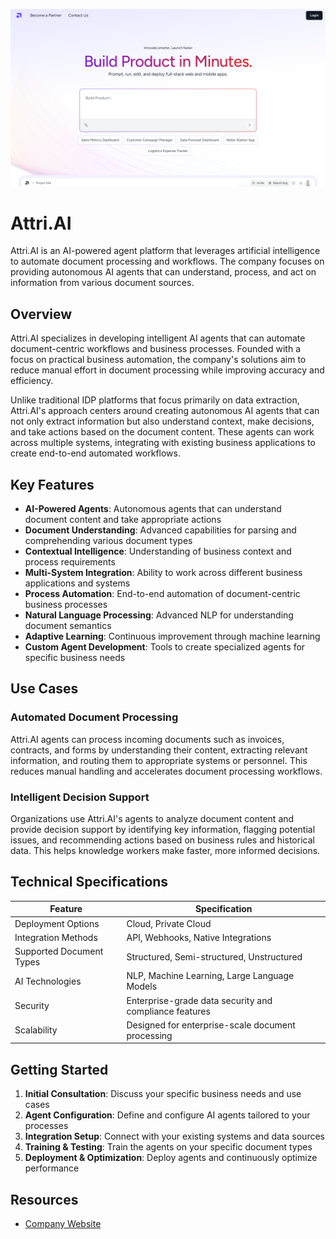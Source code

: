 ![Attri.AI](assets\attri-ai.png)

# Attri.AI

Attri.AI is an AI-powered agent platform that leverages artificial intelligence to automate document processing and workflows. The company focuses on providing autonomous AI agents that can understand, process, and act on information from various document sources.

## Overview

Attri.AI specializes in developing intelligent AI agents that can automate document-centric workflows and business processes. Founded with a focus on practical business automation, the company's solutions aim to reduce manual effort in document processing while improving accuracy and efficiency.

Unlike traditional IDP platforms that focus primarily on data extraction, Attri.AI's approach centers around creating autonomous AI agents that can not only extract information but also understand context, make decisions, and take actions based on the document content. These agents can work across multiple systems, integrating with existing business applications to create end-to-end automated workflows.

## Key Features

- **AI-Powered Agents**: Autonomous agents that can understand document content and take appropriate actions
- **Document Understanding**: Advanced capabilities for parsing and comprehending various document types
- **Contextual Intelligence**: Understanding of business context and process requirements
- **Multi-System Integration**: Ability to work across different business applications and systems
- **Process Automation**: End-to-end automation of document-centric business processes
- **Natural Language Processing**: Advanced NLP for understanding document semantics
- **Adaptive Learning**: Continuous improvement through machine learning
- **Custom Agent Development**: Tools to create specialized agents for specific business needs

## Use Cases

### Automated Document Processing

Attri.AI agents can process incoming documents such as invoices, contracts, and forms by understanding their content, extracting relevant information, and routing them to appropriate systems or personnel. This reduces manual handling and accelerates document processing workflows.

### Intelligent Decision Support

Organizations use Attri.AI's agents to analyze document content and provide decision support by identifying key information, flagging potential issues, and recommending actions based on business rules and historical data. This helps knowledge workers make faster, more informed decisions.

## Technical Specifications

| Feature | Specification |
|---------|---------------|
| Deployment Options | Cloud, Private Cloud |
| Integration Methods | API, Webhooks, Native Integrations |
| Supported Document Types | Structured, Semi-structured, Unstructured |
| AI Technologies | NLP, Machine Learning, Large Language Models |
| Security | Enterprise-grade data security and compliance features |
| Scalability | Designed for enterprise-scale document processing |

## Getting Started

1. **Initial Consultation**: Discuss your specific business needs and use cases
2. **Agent Configuration**: Define and configure AI agents tailored to your processes
3. **Integration Setup**: Connect with your existing systems and data sources
4. **Training & Testing**: Train the agents on your specific document types
5. **Deployment & Optimization**: Deploy agents and continuously optimize performance

## Resources

- [Company Website](https://attri.ai/)
